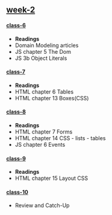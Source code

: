 ## [week-2](/week-2)
#### [class-6](/week-2/class-6)
* **Readings**
* Domain Modeling articles
* JS chapter 5 The Dom
* JS 3b Object Literals

#### [class-7](/week-2/class-7)
* **Readings**
* HTML chapter 6 Tables
* HTML chapter 13 Boxes(CSS)

#### [class-8](/week-2/class-8)
* **Readings**
* HTML chapter 7 Forms
* HTML chapter 14 CSS - lists - tables
* JS chapter 6 Events

#### [class-9](/week-2/class-9)
* **Readings**
* HTML chapter 15 Layout CSS

#### [class-10](/week-2/class-10)
* Review and Catch-Up
